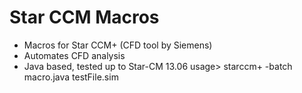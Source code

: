 # Star CCM Macros
 - Macros for Star CCM+ (CFD tool by Siemens) 
 - Automates CFD analysis  
 - Java based, tested up to Star-CM 13.06
 usage> starccm+ -batch macro.java testFile.sim
